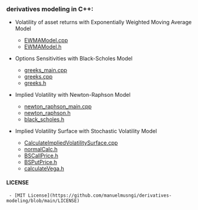### derivatives modeling in C++:

- Volatility of asset returns with Exponentially Weighted Moving Average Model
     - [EWMAModel.cpp](https://github.com/manuelmusngi/derivatives-modeling/blob/main/ewma/EWMAModel.cpp) 
     - [EWMAModel.h](https://github.com/manuelmusngi/derivatives-modeling/blob/main/ewma/EWMAModel.h)
 
- Options Sensitivities with Black-Scholes Model 
     - [greeks_main.cpp](https://github.com/manuelmusngi/derivatives-modeling/blob/main/greeks/greeks_main.cpp)
     - [greeks.cpp](https://github.com/manuelmusngi/derivatives-modeling/blob/main/greeks/greeks.cpp)
     - [greeks.h](https://github.com/manuelmusngi/derivatives-modeling/blob/main/greeks/greeks.h)

- Implied Volatility with Newton-Raphson Model 
     - [newton_raphson_main.cpp](https://github.com/manuelmusngi/derivatives-modeling/blob/main/newtonraphson/newton_raphson_main.cpp)
     - [newton_raphson.h](https://github.com/manuelmusngi/derivatives-modeling/blob/main/newtonraphson/newton_raphson.h)
     - [black_scholes.h](https://github.com/manuelmusngi/derivatives-modeling/blob/main/newtonraphson/black_scholes.h)

- Implied Volatility Surface with Stochastic Volatility Model
     - [CalculateImpliedVolatilitySurface.cpp](https://github.com/manuelmusngi/derivatives-modeling/blob/main/ivsurface/CalculateImpliedVolatilitySurface.cpp)
     - [normalCalc.h](https://github.com/manuelmusngi/derivatives-modeling/blob/main/ivsurface/normalCalc.h)
     - [BSCallPrice.h](https://github.com/manuelmusngi/derivatives-modeling/blob/main/ivsurface/BSCallPrice.h)
     - [BSPutPrice.h](https://github.com/manuelmusngi/derivatives-modeling/blob/main/ivsurface/BSPutPrice.h)
     - [calculateVega.h](https://github.com/manuelmusngi/derivatives-modeling/blob/main/ivsurface/calculateVega.h)  

#### LICENSE
     - [MIT License](https://github.com/manuelmusngi/derivatives-modeling/blob/main/LICENSE)

